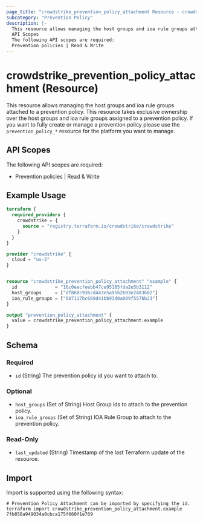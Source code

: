 ```yaml
---
page_title: "crowdstrike_prevention_policy_attachment Resource - crowdstrike"
subcategory: "Prevention Policy"
description: |-
  This resource allows managing the host groups and ioa rule groups attached to a prevention policy. This resource takes exclusive ownership over the host groups and ioa rule groups assigned to a prevention policy. If you want to fully create or manage a prevention policy please use the prevention_policy_* resource for the platform you want to manage.
  API Scopes
  The following API scopes are required:
  Prevention policies | Read & Write
---
```


# crowdstrike_prevention_policy_attachment (Resource)

This resource allows managing the host groups and ioa rule groups attached to a prevention policy. This resource takes exclusive ownership over the host groups and ioa rule groups assigned to a prevention policy. If you want to fully create or manage a prevention policy please use the `prevention_policy_*` resource for the platform you want to manage.

## API Scopes

The following API scopes are required:

- Prevention policies | Read & Write


## Example Usage

```terraform
terraform {
  required_providers {
    crowdstrike = {
      source = "registry.terraform.io/crowdstrike/crowdstrike"
    }
  }
}

provider "crowdstrike" {
  cloud = "us-2"
}


resource "crowdstrike_prevention_policy_attachment" "example" {
  id              = "16c0eecfeebb47ce95185fda2e5b3112"
  host_groups     = ["df868c936cd443e5a95b2603e2483602"]
  ioa_rule_groups = ["507117bc669d41bb93d0a009f557bb23"]
}

output "prevention_policy_attachment" {
  value = crowdstrike_prevention_policy_attachment.example
}
```

<!-- schema generated by tfplugindocs -->
## Schema

### Required

- `id` (String) The prevention policy id you want to attach to.

### Optional

- `host_groups` (Set of String) Host Group ids to attach to the prevention policy.
- `ioa_rule_groups` (Set of String) IOA Rule Group to attach to the prevention policy.

### Read-Only

- `last_updated` (String) Timestamp of the last Terraform update of the resource.

## Import

Import is supported using the following syntax:

```shell
# Prevention Policy Attachment can be imported by specifying the id.
terraform import crowdstrike_prevention_policy_attachment.example 7fb858a949034a0cbca175f660f1e769
```
